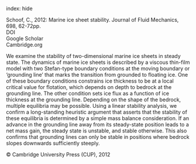 index: hide

<div class="Citation">

  <div class="Citation-body">
    <div class="Citation-text">Schoof, C., 2012: Marine ice sheet stability. <span class="Article-journal">Journal of Fluid Mechanics, </span><span class="Article-volume">698, </span>62-72pp.</div>
    <div class="Citation-links">
      <div class="CitationLink" data-href="https://doi.org/10.1017/jfm.2012.43">
        <div class="CitationLink-icon CitationLink-Doi"></div>
        <div class="CitationLink-text">DOI</div>
      </div>
      <div class="CitationLink" data-href="https://scholar.google.com/scholar?q=10.1017/jfm.2012.43">
        <div class="CitationLink-icon CitationLink-Scholar"></div>
        <div class="CitationLink-text">Google Scholar</div>
      </div>
      <div class="CitationLink" data-href="http://journals.cambridge.org/action/displayAbstract?fromPage=online&aid=8539080">
        <div class="CitationLink-icon CitationLink-Publisher"></div>
        <div class="CitationLink-text">Cambridge.org</div>
      </div>
    </div>
  </div>
</div>

We examine the stability of two-dimensional marine ice sheets in steady state. The dynamics of marine ice sheets is described by a viscous thin-film model with two Stefan-type boundary conditions at the moving boundary or ‘grounding line’ that marks the transition from grounded to floating ice. One of these boundary conditions constrains ice thickness to be at a local critical value for flotation, which depends on depth to bedrock at the grounding line. The other condition sets ice flux as a function of ice thickness at the grounding line. Depending on the shape of the bedrock, multiple equilibria may be possible. Using a linear stability analysis, we confirm a long-standing heuristic argument that asserts that the stability of these equilibria is determined by a simple mass balance consideration. If an advance in the grounding line away from its steady-state position leads to a net mass gain, the steady state is unstable, and stable otherwise. This also confirms that grounding lines can only be stable in positions where bedrock slopes downwards sufficiently steeply.

<div class="Citation-copy">
&copy; Cambridge University Press (CUP), 2012
</div>